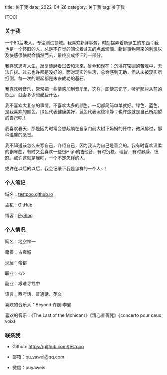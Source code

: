 title: 关于我
date: 2022-04-26
category: 关于我
tag: 关于我

[TOC]

### 关于我

一个80后老人，专注测试领域。我喜欢新鲜事务，时刻摆弄着新诞生的东西；我也是一个怀旧的人，总是不自觉的回忆着过去的点点滴滴。新鲜事物带来的刺激以及快感很快就会悄然而去，最终变成怀旧的一部分。

我喜欢思考人生，反复琢磨着过去和未来，曾今和现在；沉浸在轮回的苦难中，无法自拔。过去也许都是没好的，面对现实的生活，总会感到无助，但从未被现实所打倒，每一次的崛起都是未来成功的基石。

我喜欢听音乐，常常把一些情感加到音乐里，这样，即使忘记了，听听那些从前的歌曲，就会多少想起些什么。

我不喜欢太复杂的事情，不喜欢太多的颜色，一切都简简单单就好。绿色、蓝色，是我喜欢的颜色，绿色代表健康美好，蓝色代表沉稳冷静；也许这就是自己所期望的自己吧！

我喜欢春天，那是因为时常会想起躺在自家门前大树下妈妈的怀中，微风拂过，那种温馨的感觉。

我不知道该怎么来写自己，介绍自己，因为我认为自己是善变的。我有时喜欢温柔的钢琴曲，有时又会喜欢一些很High的吉他音，有时沉稳、理智，有时暴躁、愤怒。或许这就是我吧，一个不定怎样的人。

或许在以后的以后，我会记录下我是怎样的一个人~！


### 个人笔记

域名：[testpoo.github.io](https://testpoo.github.io/)

主机：[GitHub](https://github.com/testpoo)

博客：[PyBlog](https://github.com/testpoo/PyBlog)


### 个人情况

网名：地空神一

籍贯：古雍城

现居：帝都

职业：</\>

副业：艰难寻找中

语言：西府话、普通话、英文

喜欢的音乐人：Beyond 许巍 李健

喜欢的音乐：《The Last of the Mohicans》《清心普善咒》《concerto pour deux voix》

### 联系我

- Github: <https://github.com/testpoo>

- 邮箱：<pu_yawei@qq.com>

- 微信：puyaweis